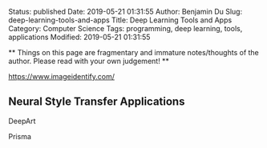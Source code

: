 Status: published
Date: 2019-05-21 01:31:55
Author: Benjamin Du
Slug: deep-learning-tools-and-apps
Title: Deep Learning Tools and Apps
Category: Computer Science
Tags: programming, deep learning, tools, applications
Modified: 2019-05-21 01:31:55

**
Things on this page are fragmentary and immature notes/thoughts of the author.
Please read with your own judgement!
**


https://www.imageidentify.com/

## Neural Style Transfer Applications 

DeepArt

Prisma
